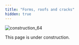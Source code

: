 ```yaml
---
title: "Forms, roofs and cracks"
hidden: true
---
```


![construction_64](/images/construction_64.png)

This page is under construction.